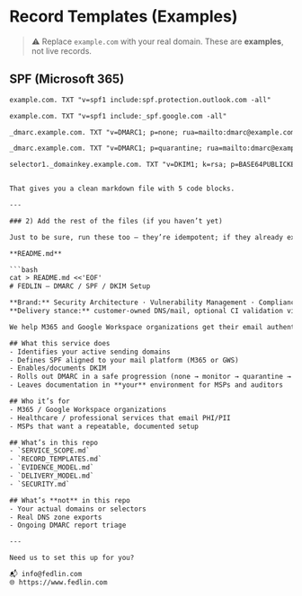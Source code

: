 # Record Templates (Examples)

> ⚠️ Replace `example.com` with your real domain. These are **examples**, not live records.

## SPF (Microsoft 365)
```txt
example.com. TXT "v=spf1 include:spf.protection.outlook.com -all"

example.com. TXT "v=spf1 include:_spf.google.com -all"

_dmarc.example.com. TXT "v=DMARC1; p=none; rua=mailto:dmarc@example.com"

_dmarc.example.com. TXT "v=DMARC1; p=quarantine; rua=mailto:dmarc@example.com"

selector1._domainkey.example.com. TXT "v=DKIM1; k=rsa; p=BASE64PUBLICKEY"


That gives you a clean markdown file with 5 code blocks.

---

### 2) Add the rest of the files (if you haven’t yet)

Just to be sure, run these too — they’re idempotent; if they already exist they’ll just be overwritten with the correct content.

**README.md**

```bash
cat > README.md <<'EOF'
# FEDLIN — DMARC / SPF / DKIM Setup

**Brand:** Security Architecture · Vulnerability Management · Compliance Automation  
**Delivery stance:** customer-owned DNS/mail, optional CI validation via GitHub Actions (OIDC-only)

We help M365 and Google Workspace organizations get their email authentication aligned (DMARC, SPF, DKIM) so they can pass customer/security reviews — without handing DNS to another vendor.

## What this service does
- Identifies your active sending domains
- Defines SPF aligned to your mail platform (M365 or GWS)
- Enables/documents DKIM
- Rolls out DMARC in a safe progression (none → monitor → quarantine → reject)
- Leaves documentation in **your** environment for MSPs and auditors

## Who it’s for
- M365 / Google Workspace organizations
- Healthcare / professional services that email PHI/PII
- MSPs that want a repeatable, documented setup

## What’s in this repo
- `SERVICE_SCOPE.md`
- `RECORD_TEMPLATES.md`
- `EVIDENCE_MODEL.md`
- `DELIVERY_MODEL.md`
- `SECURITY.md`

## What’s **not** in this repo
- Your actual domains or selectors
- Real DNS zone exports
- Ongoing DMARC report triage

---

Need us to set this up for you?

📬 info@fedlin.com  
🌐 https://www.fedlin.com
